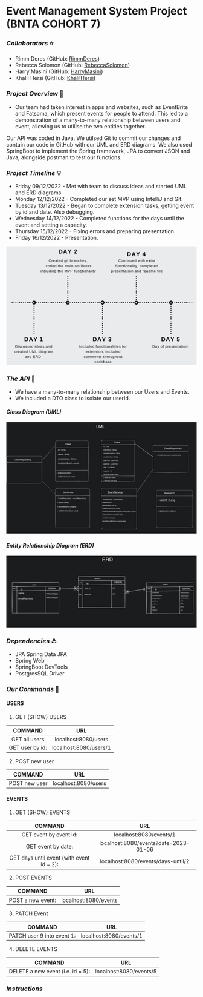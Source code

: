 # **Event Management System Project (BNTA COHORT 7)**

### ***Collaborators*** ⭐
- Rimm Deres (GitHub: [RimmDeres](https://github.com/rimmderes))
- Rebecca Solomon (GitHub: [RebeccaSolomon](https://github.com/rebeccasolomon446))
- Harry Masini (GitHub: [HarryMasini](https://github.com/harry101101))
- Khalil Hersi (GitHub: [KhalilHersi](https://github.com/Crossreference16))

### ***Project Overview*** 🚀

- Our team had taken interest in apps and websites, such as EventBrite and Fatsoma, which present events for people to attend. This led to a demonstration of a many-to-many relationship between users and event, allowing us to utilise the two entities together.

Our API was coded in Java. We utilsed Git to commit our changes and contain our code in GitHub with our UML and ERD diagrams. We also used SpringBoot to implement the Spring framework, JPA to convert JSON and Java, alongside postman to test our functions.

### ***Project Timeline*** 💡

- Friday 09/12/2022 - Met with team to discuss ideas and started UML and ERD diagrams.
- Monday 12/12/2022 - Completed our set MVP using IntelliJ and Git.
- Tuesday 13/12/2022 - Began to complete extension tasks, getting event by id and date. Also debugging.
- Wednesday 14/12/2022 - Completed functions for the days until the event and setting a capacity.
- Thursday 15/12/2022 - Fixing errors and preparing presentation.
- Friday 16/12/2022 - Presentation.

<img src = ./diagrams1/project_overview.png>

### ***The API*** 💎

- We have a many-to-many relationship between our Users and Events.
- We included a DTO class to isolate our userId.

#### ***Class Diagram (UML)***
<img src= ./diagrams1/UML.png>


#### ***Entity Relationship Diagram (ERD)***

<img src= ./diagrams1/ERD.png>

### ***Dependencies*** ⚓

- JPA Spring Data JPA
- Spring Web
- SpringBoot DevTools
- PostgresSQL Driver

### ***Our Commands*** 🫡

#### USERS

1. GET (SHOW) USERS

| COMMAND | URL    |
| :---:   | :---: | 
| GET all users | localhost:8080/users   |
| GET user by id: | localhost:8080/users/1  |

2. POST new user

| COMMAND | URL    |
| :---:   | :---: | 
| POST new user | localhost:8080/users   |

#### EVENTS

1. GET (SHOW) EVENTS

| COMMAND | URL    |
| :---:   | :---: | 
| GET event by event id: | localhost:8080/events/1   |
| GET event by date: | localhost:8080/events?date=2023-01-06   |
| GET days until event (with event id = 2): | localhost:8080/events/days-until/2   |

2. POST EVENTS

| COMMAND | URL    |
| :---:   | :---: | 
| POST a new event: | localhost:8080/events  |

3. PATCH Event

| COMMAND | URL    |
| :---:   | :---: | 
| PATCH user 9 into event 1: | localhost:8080/events/1  |

4. DELETE EVENTS

| COMMAND | URL    |
| :---:   | :---: | 
| DELETE a new event (i.e. id = 5): | localhost:8080/events/5  |







### ***Instructions*** 
